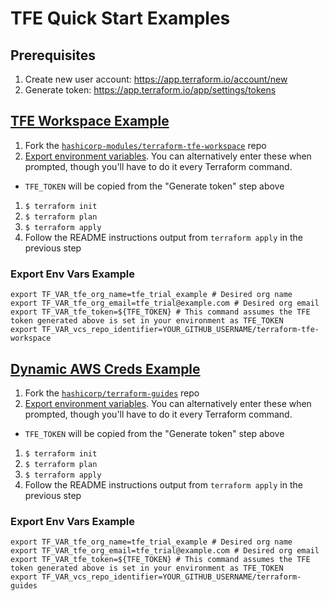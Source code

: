 # TFE Quick Start Examples

## Prerequisites

1. Create new user account: https://app.terraform.io/account/new
1. Generate token: https://app.terraform.io/app/settings/tokens

## [TFE Workspace Example](./tfe-workspace)

1. Fork the [`hashicorp-modules/terraform-tfe-workspace`](https://github.com/hashicorp-modules/terraform-tfe-workspace) repo
1. [Export environment variables](#export-env-vars). You can alternatively enter these when prompted, though you'll have to do it every Terraform command.
  - `TFE_TOKEN` will be copied from the "Generate token" step above
1. `$ terraform init`
1. `$ terraform plan`
1. `$ terraform apply`
1. Follow the README instructions output from `terraform apply` in the previous step

### Export Env Vars Example

```
export TF_VAR_tfe_org_name=tfe_trial_example # Desired org name
export TF_VAR_tfe_org_email=tfe_trial@example.com # Desired org email
export TF_VAR_tfe_token=${TFE_TOKEN} # This command assumes the TFE token generated above is set in your environment as TFE_TOKEN
export TF_VAR_vcs_repo_identifier=YOUR_GITHUB_USERNAME/terraform-tfe-workspace
```

## [Dynamic AWS Creds Example](./tfe-workspace)

1. Fork the [`hashicorp/terraform-guides`](https://github.com/hashicorp/terraform-guides) repo
1. [Export environment variables](#export-env-vars). You can alternatively enter these when prompted, though you'll have to do it every Terraform command.
  - `TFE_TOKEN` will be copied from the "Generate token" step above
1. `$ terraform init`
1. `$ terraform plan`
1. `$ terraform apply`
1. Follow the README instructions output from `terraform apply` in the previous step

### Export Env Vars Example

```
export TF_VAR_tfe_org_name=tfe_trial_example # Desired org name
export TF_VAR_tfe_org_email=tfe_trial@example.com # Desired org email
export TF_VAR_tfe_token=${TFE_TOKEN} # This command assumes the TFE token generated above is set in your environment as TFE_TOKEN
export TF_VAR_vcs_repo_identifier=YOUR_GITHUB_USERNAME/terraform-guides
```
